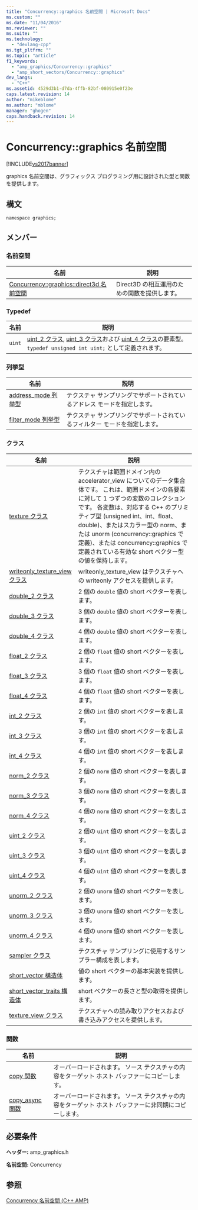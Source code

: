 ```yaml
---
title: "Concurrency::graphics 名前空間 | Microsoft Docs"
ms.custom: ""
ms.date: "11/04/2016"
ms.reviewer: ""
ms.suite: ""
ms.technology: 
  - "devlang-cpp"
ms.tgt_pltfrm: ""
ms.topic: "article"
f1_keywords: 
  - "amp_graphics/Concurrency::graphics"
  - "amp_short_vectors/Concurrency::graphics"
dev_langs: 
  - "C++"
ms.assetid: 4529d3b1-d7da-4ffb-82bf-080915e0f23e
caps.latest.revision: 14
author: "mikeblome"
ms.author: "mblome"
manager: "ghogen"
caps.handback.revision: 14
---
```

# Concurrency::graphics 名前空間
[!INCLUDE[vs2017banner](../../../assembler/inline/includes/vs2017banner.md)]

graphics 名前空間は、グラフィックス プログラミング用に設計された型と関数を提供します。  
  
## 構文  
  
```  
namespace graphics;  
```  
  
## メンバー  
  
### 名前空間  
  
|名前|説明|  
|--------|--------|  
|[Concurrency::graphics::direct3d 名前空間](../../../parallel/amp/reference/concurrency-graphics-direct3d-namespace.md)|Direct3D の相互運用のための関数を提供します。|  
  
### Typedef  
  
|名前|説明|  
|--------|--------|  
|`uint`|[uint\_2 クラス](../../../parallel/amp/reference/uint-2-class.md), [uint\_3 クラス](../../../parallel/amp/reference/uint-3-class.md)および [uint\_4 クラス](../../../parallel/amp/reference/uint-4-class.md)の要素型。  `typedef unsigned int uint;` として定義されます。|  
  
### 列挙型  
  
|名前|説明|  
|--------|--------|  
|[address\_mode 列挙型](../Topic/address_mode%20Enumeration.md)|テクスチャ サンプリングでサポートされているアドレス モードを指定します。|  
|[filter\_mode 列挙型](../Topic/filter_mode%20Enumeration.md)|テクスチャ サンプリングでサポートされているフィルター モードを指定します。|  
  
### クラス  
  
|名前|説明|  
|--------|--------|  
|[texture クラス](../Topic/texture%20Class.md)|テクスチャは範囲ドメイン内の accelerator\_view についてのデータ集合体です。  これは、範囲ドメインの各要素に対して 1 つずつの変数のコレクションです。  各変数は、対応する C\+\+ のプリミティブ型 \(unsigned int、int、float、double\)、またはスカラー型の norm、または unorm \(concurrency::graphics で定義\)、または concurrency::graphics で定義されている有効な short ベクター型の値を保持します。|  
|[writeonly\_texture\_view クラス](../Topic/writeonly_texture_view%20Class.md)|writeonly\_texture\_view はテクスチャへの writeonly アクセスを提供します。|  
|[double\_2 クラス](../Topic/double_2%20Class.md)|2 個の `double` 値の short ベクターを表します。|  
|[double\_3 クラス](../../../parallel/amp/reference/double-3-class.md)|3 個の `double` 値の short ベクターを表します。|  
|[double\_4 クラス](../Topic/double_4%20Class.md)|4 個の `double` 値の short ベクターを表します。|  
|[float\_2 クラス](../../../parallel/amp/reference/float-2-class.md)|2 個の `float` 値の short ベクターを表します。|  
|[float\_3 クラス](../../../parallel/amp/reference/float-3-class.md)|3 個の `float` 値の short ベクターを表します。|  
|[float\_4 クラス](../../../parallel/amp/reference/float-4-class.md)|4 個の `float` 値の short ベクターを表します。|  
|[int\_2 クラス](../Topic/int_2%20Class.md)|2 個の `int` 値の short ベクターを表します。|  
|[int\_3 クラス](../../../parallel/amp/reference/int-3-class.md)|3 個の `int` 値の short ベクターを表します。|  
|[int\_4 クラス](../../../parallel/amp/reference/int-4-class.md)|4 個の `int` 値の short ベクターを表します。|  
|[norm\_2 クラス](../../../parallel/amp/reference/norm-2-class.md)|2 個の `norm` 値の short ベクターを表します。|  
|[norm\_3 クラス](../../../parallel/amp/reference/norm-3-class.md)|3 個の `norm` 値の short ベクターを表します。|  
|[norm\_4 クラス](../../../parallel/amp/reference/norm-4-class.md)|4 個の `norm` 値の short ベクターを表します。|  
|[uint\_2 クラス](../../../parallel/amp/reference/uint-2-class.md)|2 個の `uint` 値の short ベクターを表します。|  
|[uint\_3 クラス](../../../parallel/amp/reference/uint-3-class.md)|3 個の `uint` 値の short ベクターを表します。|  
|[uint\_4 クラス](../../../parallel/amp/reference/uint-4-class.md)|4 個の `uint` 値の short ベクターを表します。|  
|[unorm\_2 クラス](../../../parallel/amp/reference/unorm-2-class.md)|2 個の `unorm` 値の short ベクターを表します。|  
|[unorm\_3 クラス](../../../parallel/amp/reference/unorm-3-class.md)|3 個の `unorm` 値の short ベクターを表します。|  
|[unorm\_4 クラス](../../../parallel/amp/reference/unorm-4-class.md)|4 個の `unorm` 値の short ベクターを表します。|  
|[sampler クラス](../../../parallel/amp/reference/sampler-class.md)|テクスチャ サンプリングに使用するサンプラー構成を表します。|  
|[short\_vector 構造体](../../../parallel/amp/reference/short-vector-structure.md)|値の short ベクターの基本実装を提供します。|  
|[short\_vector\_traits 構造体](../../../parallel/amp/reference/short-vector-traits-structure.md)|short ベクターの長さと型の取得を提供します。|  
|[texture\_view クラス](../../../parallel/amp/reference/texture-view-class.md)|テクスチャへの読み取りアクセスおよび書き込みアクセスを提供します。|  
  
### 関数  
  
|名前|説明|  
|--------|--------|  
|[copy 関数](../Topic/copy%20Function.md)|オーバーロードされます。  ソース テクスチャの内容をターゲット ホスト バッファーにコピーします。|  
|[copy\_async 関数](../Topic/copy_async%20Function.md)|オーバーロードされます。  ソース テクスチャの内容をターゲット ホスト バッファーに非同期にコピーします。|  
  
## 必要条件  
 **ヘッダー:** amp\_graphics.h  
  
 **名前空間:** Concurrency  
  
## 参照  
 [Concurrency 名前空間 \(C\+\+ AMP\)](../../../parallel/amp/reference/concurrency-namespace-cpp-amp.md)